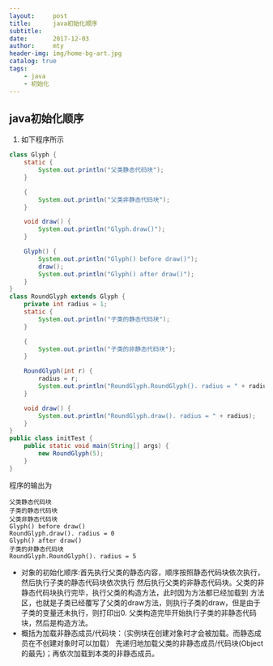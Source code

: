 ```yaml
---
layout:     post
title:      java初始化顺序
subtitle:   
date:       2017-12-03
author:     mty
header-img: img/home-bg-art.jpg
catalog: true
tags:
    - java
    - 初始化
---
```


## java初始化顺序 ##

1. 如下程序所示
```java
class Glyph {
    static {
        System.out.println("父类静态代码块");
    }

    {
        System.out.println("父类非静态代码块");
    }

    void draw() {
        System.out.println("Glyph.draw()");
    }

    Glyph() {
        System.out.println("Glyph() before draw()");
        draw();
        System.out.println("Glyph() after draw()");
    }
}
class RoundGlyph extends Glyph {
    private int radius = 1;
    static {
        System.out.println("子类的静态代码块");
    }

    {
        System.out.println("子类的非静态代码块");
    }

    RoundGlyph(int r) {
        radius = r;
        System.out.println("RoundGlyph.RoundGlyph(). radius = " + radius);
    }

    void draw() {
        System.out.println("RoundGlyph.draw(). radius = " + radius);
    }
}
public class initTest {
    public static void main(String[] args) {
        new RoundGlyph(5);
    }
}
```
程序的输出为
```
父类静态代码块
子类的静态代码块
父类非静态代码块
Glyph() before draw()
RoundGlyph.draw(). radius = 0
Glyph() after draw()
子类的非静态代码块
RoundGlyph.RoundGlyph(). radius = 5
```

* 对象的初始化顺序:首先执行父类的静态内容，顺序按照静态代码块依次执行，然后执行子类的静态代码块依次执行
然后执行父类的非静态代码块。父类的非静态代码块执行完毕，执行父类的构造方法，此时因为方法都已经加载到
方法区，也就是子类已经覆写了父类的draw方法，则执行子类的draw，但是由于子类的变量还未执行，则打印出0.
父类构造完毕开始执行子类的非静态代码块，然后是构造方法。
* 概括为加载非静态成员/代码块：（实例块在创建对象时才会被加载。而静态成员在不创建对象时可以加载）
      先递归地加载父类的非静态成员/代码块(Object的最先)；再依次加载到本类的非静态成员。

